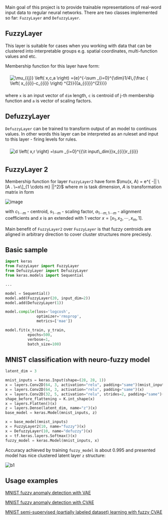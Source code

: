 Main goal of this project is to provide trainable representations of real-word input data to regular neural networks. 
There are two classes implemented so far: `FuzzyLayer` and `DefuzzyLayer`.

## FuzzyLayer

This layer is suitable for cases when you working with data that can be clustered into interpretable  groups e.g. spatial coordinates, multi-function values and etc.

Membership function for this layer have form:

<img id="image" src="http://mathurl.com/ybkw2ohp.png" alt="\mu_{{j}} \left( x,c,a \right) ={e}^{-\sum _{i=0}^{\dim}1/4\,{\frac {
 \left( x_{{i}}-c_{{i}} \right) ^{2}}{{a_{{i}}}^{2}}}}
" style="border: 0; padding: 1ex 2ex 1ex 2ex">

where `x` is an input vector of `dim` length, `c` is centroid of j-th membership function and `a` is vector of scaling factors.

## DefuzzyLayer

`DefuzzyLayer` can be trained to transform output of an model to continuos values. In other words this layer can be interpreted as an ruleset and input to this layer - firing levels for rules. 

<img id="image" src="http://mathurl.com/yabcgzn9.png" alt="d \left( x,r \right) =\sum _{i=0}^{{\it input\_dim}}x_{{i}}r_{{i}}" style="border: 0; padding: 1ex 2ex 1ex 2ex">

## FuzzyLayer 2

Membership function for layer `FuzzyLayer2` have form $\mu(x, A) = e^{ -|| \[A . \~x\]_{1 \cdots m} ||^2}$ where $m$ is task dimension,  $A$ is transformation matrix in form 

![image](https://user-images.githubusercontent.com/6205671/170839478-2c80ba81-1ea5-40c3-a9cb-350f4cf1f9d5.png)

with $c_{1\cdots m}$ - centroid, 
$s_{1\cdots m}$ - scaling factor, 
$a_{1\cdots m, 1\cdots m}$ - alignment coefficients and 
$x$ is an extended with $1$ vector 
$x = [x_1, x_2, \cdots, x_m, 1]$.

Main benefit of `FuzzyLayer2` over `FuzzyLayer` is that fuzzy centroids are aligned in arbitrary direction to cover cluster structures more preciesly.

## Basic sample

```python
import keras
from FuzzyLayer import FuzzyLayer
from DefuzzyLayer import DefuzzyLayer
from keras.models import Sequential

...

model = Sequential()
model.add(FuzzyLayer(20, input_dim=2))
model.add(DefuzzyLayer(1))

model.compile(loss='logcosh',
              optimizer='rmsprop',
              metrics=['mae'])

model.fit(x_train, y_train,
          epochs=500,
          verbose=1,
          batch_size=100)
```

## MNIST classification with neuro-fuzzy model

```python
latent_dim = 3

mnist_inputs = keras.Input(shape=(28, 28, 1))
x = layers.Conv2D(64, 3, activation="relu", padding="same")(mnist_inputs)
x = layers.Conv2D(64, 3, activation="relu", padding="same")(x)
x = layers.Conv2D(32, 5, activation="relu", strides=2, padding="same")(x)
shape_before_flattening = K.int_shape(x)
x = layers.Flatten()(x)
z = layers.Dense(latent_dim, name="z")(x)
base_model = keras.Model(mnist_inputs, z)

x = base_model(mnist_inputs)
x = FuzzyLayer2(10, name="fuzzy")(x)
x = DefuzzyLayer(10, name="defuzzy")(x)
x = tf.keras.layers.Softmax()(x)
fuzzy_model = keras.Model(mnist_inputs, x)
```

Accuracy achieved by training `fuzzy_model` is about 0.995 and presented model has nice clustered latent layer `z` structure:

![b1](https://user-images.githubusercontent.com/6205671/173923018-b2edecfe-dcab-4da7-83e8-9eb79fd61b36.png)

## Usage examples

[MNIST fuzzy anomaly detection with VAE](https://github.com/kenoma/KerasFuzzy/blob/master/KerasFuzzy/experiments/digit-recognizer-anomaly-detection-fae.ipynb)

[MNIST fuzzy anomaly detection with CVAE](https://github.com/kenoma/KerasFuzzy/blob/master/KerasFuzzy/experiments/digit-recognizer-anomaly-detection.ipynb)

[MNIST semi-supervised (partially labeled dataset) learning with fuzzy CVAE](https://github.com/kenoma/KerasFuzzy/blob/master/KerasFuzzy/experiments/digit-recognizer-semi-supervised.ipynb)


